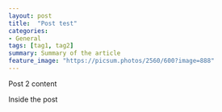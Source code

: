 ```yaml
---
layout: post
title:  "Post test"
categories:
- General
tags: [tag1, tag2]
summary: Summary of the article
feature_image: "https://picsum.photos/2560/600?image=888"
---
```

Post 2 content

Inside the post